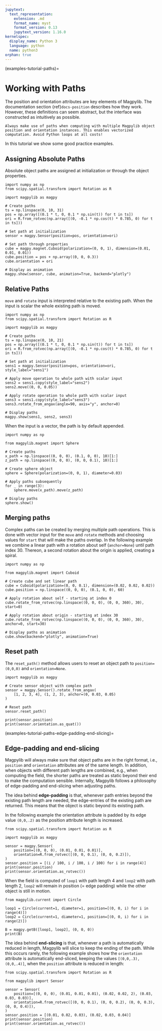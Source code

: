 ```yaml
---
jupytext:
  text_representation:
    extension: .md
    format_name: myst
    format_version: 0.13
    jupytext_version: 1.16.0
kernelspec:
  display_name: Python 3
  language: python
  name: python3
orphan: true
---
```


(examples-tutorial-paths)=

# Working with Paths

The position and orientation attributes are key elements of Magpylib. The documentation section {ref}`docs-position` describes how they work. However, these definitions can seem abstract, but the interface was constructed as intuitively as possible.

```{important}
Always make use of paths when computing with multiple Magpylib object position and orientation instances. This enables vectorized computation. Avoid Python loops at all costs!
```

In this tutorial we show some good practice examples.

## Assigning Absolute Paths

Absolute object paths are assigned at initialization or through the object properties.

```{code-cell} ipython3
import numpy as np
from scipy.spatial.transform import Rotation as R

import magpylib as magpy

# Create paths
ts = np.linspace(0, 10, 31)
pos = np.array([(0.1 * t, 0, 0.1 * np.sin(t)) for t in ts])
ori = R.from_rotvec(np.array([(0, -0.1 * np.cos(t) * 0.785, 0) for t in ts]))

# Set path at initialization
sensor = magpy.Sensor(position=pos, orientation=ori)

# Set path through properties
cube = magpy.magnet.Cuboid(polarization=(0, 0, 1), dimension=(0.01, 0.01, 0.01))
cube.position = pos + np.array((0, 0, 0.3))
cube.orientation = ori

# Display as animation
magpy.show(sensor, cube, animation=True, backend="plotly")
```

## Relative Paths

`move` and `rotate` input is interpreted relative to the existing path. When the input is scalar the whole existing path is moved.

```{code-cell} ipython3
import numpy as np
from scipy.spatial.transform import Rotation as R

import magpylib as magpy

# Create paths
ts = np.linspace(0, 10, 21)
pos = np.array([(0.1 * t, 0, 0.1 * np.sin(t)) for t in ts])
ori = R.from_rotvec(np.array([(0, -0.1 * np.cos(t) * 0.785, 0) for t in ts]))

# Set path at initialization
sens1 = magpy.Sensor(position=pos, orientation=ori, style_label="sens1")

# Apply move operation to whole path with scalar input
sens2 = sens1.copy(style_label="sens2")
sens2.move((0, 0, 0.05))

# Apply rotate operation to whole path with scalar input
sens3 = sens1.copy(style_label="sens3")
sens3.rotate_from_angax(angle=90, axis="y", anchor=0)

# Display paths
magpy.show(sens1, sens2, sens3)
```

When the input is a vector, the path is by default appended.

```{code-cell} ipython3
import numpy as np

from magpylib.magnet import Sphere

# Create paths
x_path = np.linspace((0, 0, 0), (0.1, 0, 0), 10)[1:]
z_path = np.linspace((0, 0, 0), (0, 0, 0.1), 10)[1:]

# Create sphere object
sphere = Sphere(polarization=(0, 0, 1), diameter=0.03)

# Apply paths subsequently
for _ in range(3):
    sphere.move(x_path).move(z_path)

# Display paths
sphere.show()
```

## Merging paths

Complex paths can be created by merging multiple path operations. This is done with vector input for the `move` and `rotate` methods and choosing values for `start` that will make the paths overlap. In the following example we combine a linear path with a rotation about self (`anchor=None`) until path index 30. Thereon, a second rotation about the origin is applied, creating a spiral.

```{code-cell} ipython3
import numpy as np

from magpylib.magnet import Cuboid

# Create cube and set linear path
cube = Cuboid(polarization=(0, 0, 0.1), dimension=(0.02, 0.02, 0.02))
cube.position = np.linspace((0, 0, 0), (0.1, 0, 0), 60)

# Apply rotation about self - starting at index 0
cube.rotate_from_rotvec(np.linspace((0, 0, 0), (0, 0, 360), 30), start=0)

# Apply rotation about origin - starting at index 30
cube.rotate_from_rotvec(np.linspace((0, 0, 0), (0, 0, 360), 30), anchor=0, start=30)

# Display paths as animation
cube.show(backend="plotly", animation=True)
```

## Reset path

The `reset_path()` method allows users to reset an object path to `position=(0,0,0)` and `orientation=None`.

```{code-cell} ipython3
import magpylib as magpy

# Create sensor object with complex path
sensor = magpy.Sensor().rotate_from_angax(
    [1, 2, 3, 4], (1, 2, 3), anchor=(0, 0.03, 0.05)
)

# Reset path
sensor.reset_path()

print(sensor.position)
print(sensor.orientation.as_quat())
```

(examples-tutorial-paths-edge-padding-end-slicing)=

## Edge-padding and end-slicing

Magpylib will always make sure that object paths are in the right format, i.e., `position` and `orientation` attributes are of the same length. In addition, when objects with different path lengths are combined, e.g., when computing the field, the shorter paths are treated as static beyond their end to make the computation sensible. Internally, Magpylib follows a philosophy of edge-padding and end-slicing when adjusting paths.

The idea behind **edge-padding** is that, whenever path entries beyond the existing path length are needed, the edge-entries of the existing path are returned. This means that the object is static beyond its existing path.

In the following example the orientation attribute is padded by its edge value `(0,0,.2)` as the position attribute length is increased.

```{code-cell} ipython3
from scipy.spatial.transform import Rotation as R

import magpylib as magpy

sensor = magpy.Sensor(
    position=[(0, 0, 0), (0.01, 0.01, 0.01)],
    orientation=R.from_rotvec([(0, 0, 0.1), (0, 0, 0.2)]),
)
sensor.position = [(i / 100, i / 100, i / 100) for i in range(4)]
print(sensor.position)
print(sensor.orientation.as_rotvec())
```

When the field is computed of `loop1` with path length 4 and `loop2` with path length 2, `loop2` will remain in position (= edge padding) while the other object is still in motion.

```{code-cell} ipython3
from magpylib.current import Circle

loop1 = Circle(current=1, diameter=1, position=[(0, 0, i) for i in range(4)])
loop2 = Circle(current=1, diameter=1, position=[(0, 0, i) for i in range(2)])

B = magpy.getB([loop1, loop2], (0, 0, 0))
print(B)
```

The idea behind **end-slicing** is that, whenever a path is automatically reduced in length, Magpylib will slice to keep the ending of the path. While this occurs rarely, the following example shows how the `orientation` attribute is automatically end-sliced, keeping the values `[(0,0,.3), (0,0,.4)]`, when the `position` attribute is reduced in length:

```{code-cell} ipython3
from scipy.spatial.transform import Rotation as R

from magpylib import Sensor

sensor = Sensor(
    position=[(0, 0, 0), (0.01, 0.01, 0.01), (0.02, 0.02, 2), (0.03, 0.03, 0.03)],
    orientation=R.from_rotvec([(0, 0, 0.1), (0, 0, 0.2), (0, 0, 0.3), (0, 0, 0.4)]),
)
sensor.position = [(0.01, 0.02, 0.03), (0.02, 0.03, 0.04)]
print(sensor.position)
print(sensor.orientation.as_rotvec())
```

```{code-cell} ipython3

```
